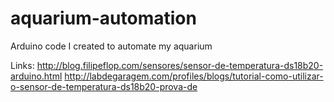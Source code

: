 # aquarium-automation
Arduino code I created to automate my aquarium

Links:
http://blog.filipeflop.com/sensores/sensor-de-temperatura-ds18b20-arduino.html
http://labdegaragem.com/profiles/blogs/tutorial-como-utilizar-o-sensor-de-temperatura-ds18b20-prova-de
